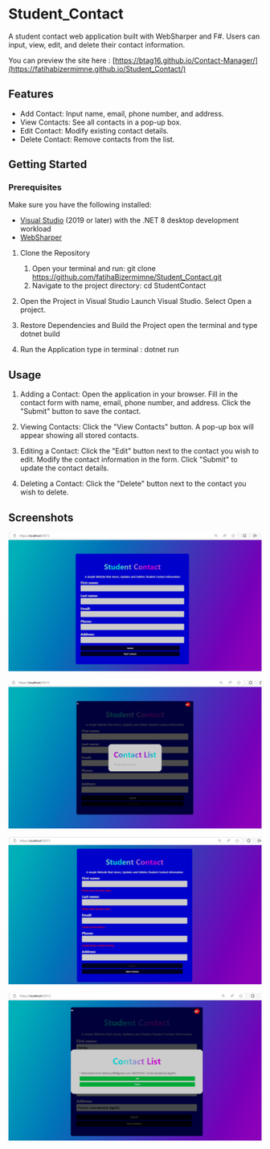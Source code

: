 # Student_Contact
A student contact web application built with WebSharper and F#. Users can input, view, edit, and delete their contact information.

You can preview the site here : [https://btag16.github.io/Contact-Manager/](https://fatihabizermimne.github.io/Student_Contact/)


## Features

- Add Contact: Input name, email, phone number, and address.
- View Contacts: See all contacts in a pop-up box.
- Edit Contact: Modify existing contact details.
- Delete Contact: Remove contacts from the list.

## Getting Started

### Prerequisites
Make sure you have the following installed:

- [Visual Studio](https://visualstudio.microsoft.com/) (2019 or later) with the .NET 8 desktop development workload
- [WebSharper](https://websharper.com/downloads)

1. Clone the Repository
   1. Open your terminal and run:
      git clone https://github.com/fatihaBizermimne/Student_Contact.git
   2. Navigate to the project directory:
      cd StudentContact
    
2. Open the Project in Visual Studio
    Launch Visual Studio.
    Select Open a project. 

3. Restore Dependencies and Build the Project
    open the terminal and type dotnet build 
   
4. Run the Application
    type in terminal : dotnet run

  
## Usage
1.  Adding a Contact:
    Open the application in your browser.
    Fill in the contact form with name, email, phone number, and address.
    Click the "Submit" button to save the contact.
    
2.  Viewing Contacts:
    Click the "View Contacts" button.
    A pop-up box will appear showing all stored  contacts.
    
3.  Editing a Contact:
    Click the "Edit" button next to the contact you wish to edit.
    Modify the contact information in the form.
    Click "Submit" to update the contact details.
    
4.  Deleting a Contact:
    Click the "Delete" button next to the contact you wish to delete.
    
## Screenshots

![photo 1](https://github.com/fatihaBizermimne/Student_Contact/blob/main/photo%201.png?raw=true)

![photo 2](https://github.com/fatihaBizermimne/Student_Contact/blob/main/photo%202.png?raw=true)

![photo 3](https://github.com/fatihaBizermimne/Student_Contact/blob/main/photo%203.png?raw=true)

![photo 4](https://github.com/fatihaBizermimne/Student_Contact/blob/main/photo%204.png?raw=true)
 
